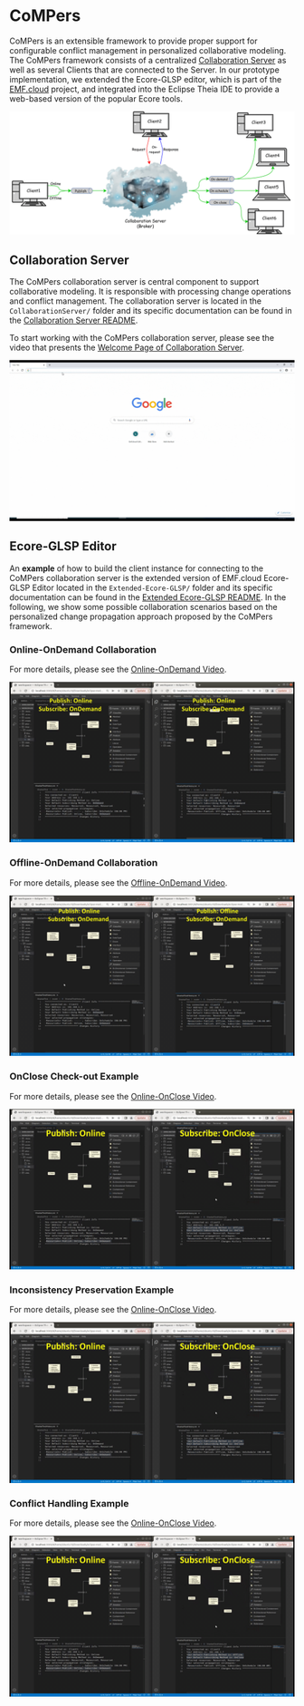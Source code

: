 # CoMPers
CoMPers is an extensible framework to provide proper support for configurable conflict management in personalized collaborative modeling. 
The CoMPers framework consists of a centralized [Collaboration Server](https://github.com/MSharbaf/CoMPers/tree/main/CollaborationServer) as well as several Clients that are connected to the Server. 
In our prototype implementation, we extended the Ecore-GLSP editor, which is part of the [EMF.cloud](https://www.eclipse.org/emfcloud/) project, and integrated into the Eclipse Theia IDE to provide a web-based version of the popular Ecore tools. 

![CoMPers Collaborative Modeling Archichecture](images/MainArch.png)

## Collaboration Server
The CoMPers collaboration server is central component to support collaborative modeling. It is responsible with processing change operations and conflict management. The collaboration server is located in the `CollaborationServer/` folder and its specific documentation can be found in the [Collaboration Server README](CollaborationServer/README.md).

To start working with the CoMPers collaboration server, please see the video that presents the [Welcome Page of Collaboration Server](https://drive.google.com/file/d/1mSWfnrGpHEo_jUz4iX91N5FQ-JWXG2NF/view?usp=sharing).

![Welcome Page Example](images/WelcomePage.gif)


## Ecore-GLSP Editor
An **example** of how to build the client instance for connecting to the CoMPers collaboration server is the extended version of EMF.cloud Ecore-GLSP Editor located in the `Extended-Ecore-GLSP/` folder and its specific documentation can be found in the [Extended Ecore-GLSP README](Extended-Ecore-GLSP/README.md). 
In the following, we show some possible collaboration scenarios based on the personalized change propagation approach proposed by the CoMPers framework.   

### Online-OnDemand Collaboration

For more details, please see the [Online-OnDemand Video](https://drive.google.com/file/d/1xpe0GgBEOx4pUjeULyyKV8UiwlU-V-YK/view?usp=sharing).

![Online-OnDemand Example](images/OnlineOnDemand.gif)


### Offline-OnDemand Collaboration

For more details, please see the [Offline-OnDemand Video](https://drive.google.com/file/d/1Qj2VjCZ8BoEcf9oGrMTcAwOhn_Gvg_B-/view?usp=sharing).

![Offline-OnDemand Example](images/OfflineOnDemand.gif)


### OnClose Check-out Example

For more details, please see the [Online-OnClose Video](https://drive.google.com/file/d/1mSWfnrGpHEo_jUz4iX91N5FQ-JWXG2NF/view?usp=sharing).

![Online-OnClose Example](images/PublishOnline-SubscribeOnClose.gif)


### Inconsistency Preservation Example

For more details, please see the [Online-OnClose Video](https://drive.google.com/file/d/1mSWfnrGpHEo_jUz4iX91N5FQ-JWXG2NF/view?usp=sharing).

![Online-OnClose Example](images/PublishOnline-SubscribeOnClose.gif)


### Conflict Handling Example

For more details, please see the [Online-OnClose Video](https://drive.google.com/file/d/1mSWfnrGpHEo_jUz4iX91N5FQ-JWXG2NF/view?usp=sharing).

![Online-OnClose Example](images/PublishOnline-SubscribeOnClose.gif)

